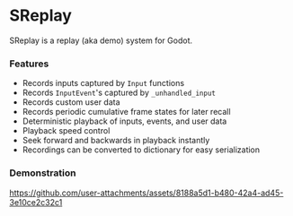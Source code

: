 # SReplay

SReplay is a replay (aka demo) system for Godot.

### Features

- Records inputs captured by `Input` functions
- Records `InputEvent`'s captured by `_unhandled_input`
- Records custom user data
- Records periodic cumulative frame states for later recall
- Deterministic playback of inputs, events, and user data
- Playback speed control
- Seek forward and backwards in playback instantly
- Recordings can be converted to dictionary for easy serialization

### Demonstration

https://github.com/user-attachments/assets/8188a5d1-b480-42a4-ad45-3e10ce2c32c1
